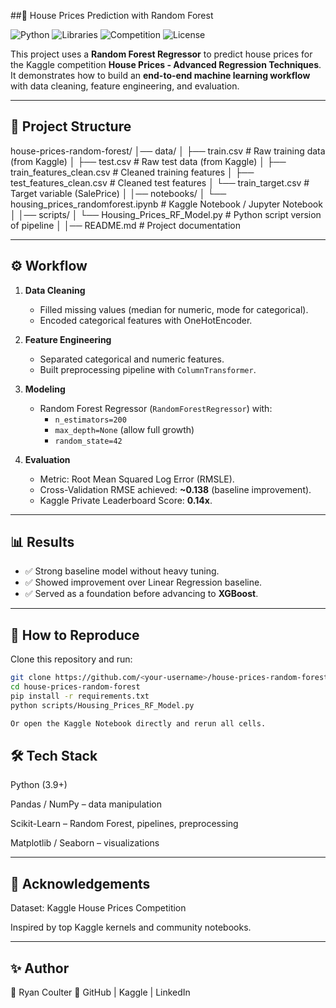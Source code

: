 ##🌲 House Prices Prediction with Random Forest

![Python](https://img.shields.io/badge/Python-3.9%2B-blue.svg)
![Libraries](https://img.shields.io/badge/Libraries-ScikitLearn%20%7C%20Pandas%20%7C%20NumPy-orange.svg)
![Competition](https://img.shields.io/badge/Kaggle-House%20Prices%20Competition-blueviolet.svg)
![License](https://img.shields.io/badge/License-MIT-green.svg)

This project uses a **Random Forest Regressor** to predict house prices for the Kaggle competition **House Prices - Advanced Regression Techniques**.  
It demonstrates how to build an **end-to-end machine learning workflow** with data cleaning, feature engineering, and evaluation.  

---

## 📂 Project Structure

house-prices-random-forest/ │── data/ │ ├── train.csv # Raw training data (from Kaggle) │ ├── test.csv # Raw test data (from Kaggle) │ ├── train_features_clean.csv # Cleaned training features │ ├── test_features_clean.csv # Cleaned test features │ └── train_target.csv # Target variable (SalePrice) │ │── notebooks/ │ └── housing_prices_randomforest.ipynb # Kaggle Notebook / Jupyter Notebook │ │── scripts/ │ └── Housing_Prices_RF_Model.py # Python script version of pipeline │  │── README.md # Project documentation

---

## ⚙️ Workflow

1. **Data Cleaning**  
   - Filled missing values (median for numeric, mode for categorical).  
   - Encoded categorical features with OneHotEncoder.  

2. **Feature Engineering**  
   - Separated categorical and numeric features.  
   - Built preprocessing pipeline with `ColumnTransformer`.  

3. **Modeling**  
   - Random Forest Regressor (`RandomForestRegressor`) with:  
     - `n_estimators=200`  
     - `max_depth=None` (allow full growth)  
     - `random_state=42`  

4. **Evaluation**  
   - Metric: Root Mean Squared Log Error (RMSLE).  
   - Cross-Validation RMSE achieved: **~0.138** (baseline improvement).  
   - Kaggle Private Leaderboard Score: **0.14x**.  

---

## 📊 Results

- ✅ Strong baseline model without heavy tuning.  
- ✅ Showed improvement over Linear Regression baseline.  
- ✅ Served as a foundation before advancing to **XGBoost**.  

---

## 🚀 How to Reproduce

Clone this repository and run:

```bash
git clone https://github.com/<your-username>/house-prices-random-forest.git
cd house-prices-random-forest
pip install -r requirements.txt
python scripts/Housing_Prices_RF_Model.py

Or open the Kaggle Notebook directly and rerun all cells.


```

## 🛠️ Tech Stack

Python (3.9+)

Pandas / NumPy – data manipulation

Scikit-Learn – Random Forest, pipelines, preprocessing

Matplotlib / Seaborn – visualizations



---

## 📌 Acknowledgements

Dataset: Kaggle House Prices Competition

Inspired by top Kaggle kernels and community notebooks.



---

## ✨ Author

👤 Ryan Coulter
🔗 GitHub | Kaggle | LinkedIn
